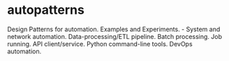 # autopatterns
Design Patterns for automation. Examples and Experiments. - System and network automation. Data-processing/ETL pipeline. Batch processing. Job running. API client/service. Python command-line tools. DevOps automation.

